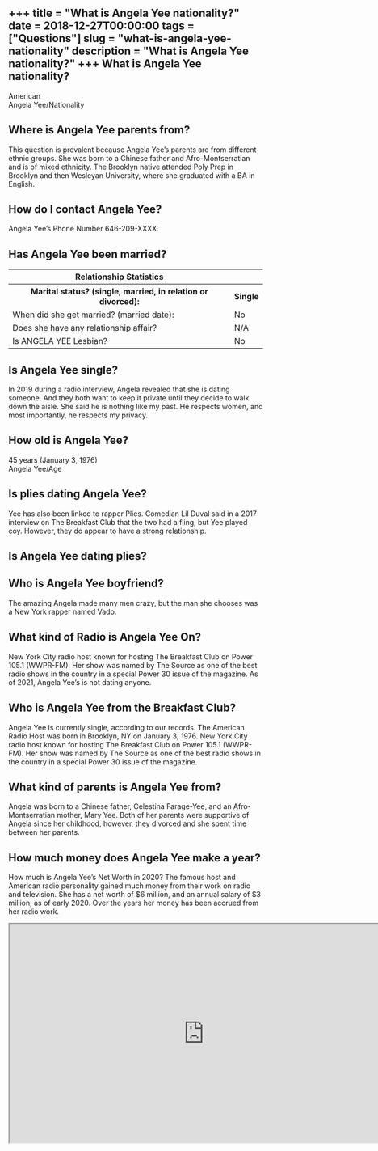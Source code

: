 +++
title = "What is Angela Yee nationality?"
date = 2018-12-27T00:00:00
tags = ["Questions"]
slug = "what-is-angela-yee-nationality"
description = "What is Angela Yee nationality?"
+++
What is Angela Yee nationality?
-------------------------------

American  
Angela Yee/Nationality

Where is Angela Yee parents from?
---------------------------------

This question is prevalent because Angela Yee’s parents are from different ethnic groups. She was born to a Chinese father and Afro-Montserratian and is of mixed ethnicity. The Brooklyn native attended Poly Prep in Brooklyn and then Wesleyan University, where she graduated with a BA in English.

How do I contact Angela Yee?
----------------------------

Angela Yee’s Phone Number 646-209-XXXX.

Has Angela Yee been married?
----------------------------

<table><tr><th>Relationship Statistics</th></tr><tr><th>Marital status? (single, married, in relation or divorced):</th><th>Single</th></tr><tr><td>When did she get married? (married date):</td><td>No</td></tr><tr><td>Does she have any relationship affair?</td><td>N/A</td></tr><tr><td>Is ANGELA YEE Lesbian?</td><td>No</td></tr></table>

Is Angela Yee single?
---------------------

In 2019 during a radio interview, Angela revealed that she is dating someone. And they both want to keep it private until they decide to walk down the aisle. She said he is nothing like my past. He respects women, and most importantly, he respects my privacy.

How old is Angela Yee?
----------------------

45 years (January 3, 1976)  
Angela Yee/Age

Is plies dating Angela Yee?
---------------------------

Yee has also been linked to rapper Plies. Comedian Lil Duval said in a 2017 interview on The Breakfast Club that the two had a fling, but Yee played coy. However, they do appear to have a strong relationship.

Is Angela Yee dating plies?
---------------------------

Who is Angela Yee boyfriend?
----------------------------

The amazing Angela made many men crazy, but the man she chooses was a New York rapper named Vado.

What kind of Radio is Angela Yee On?
------------------------------------

New York City radio host known for hosting The Breakfast Club on Power 105.1 (WWPR-FM). Her show was named by The Source as one of the best radio shows in the country in a special Power 30 issue of the magazine. As of 2021, Angela Yee’s is not dating anyone.

Who is Angela Yee from the Breakfast Club?
------------------------------------------

Angela Yee is currently single, according to our records. The American Radio Host was born in Brooklyn, NY on January 3, 1976. New York City radio host known for hosting The Breakfast Club on Power 105.1 (WWPR-FM). Her show was named by The Source as one of the best radio shows in the country in a special Power 30 issue of the magazine.

What kind of parents is Angela Yee from?
----------------------------------------

Angela was born to a Chinese father, Celestina Farage-Yee, and an Afro-Montserratian mother, Mary Yee. Both of her parents were supportive of Angela since her childhood, however, they divorced and she spent time between her parents.

How much money does Angela Yee make a year?
-------------------------------------------

How much is Angela Yee’s Net Worth in 2020? The famous host and American radio personality gained much money from their work on radio and television. She has a net worth of $6 million, and an annual salary of $3 million, as of early 2020. Over the years her money has been accrued from her radio work.

<iframe allow="accelerometer; autoplay; clipboard-write; encrypted-media; gyroscope; picture-in-picture" allowfullscreen="" class="__youtube_prefs__  epyt-is-override  no-lazyload" data-no-lazy="1" data-origheight="433" data-origwidth="770" data-skipgform_ajax_framebjll="" height="433" id="_ytid_40220" loading="lazy" src="https://www.youtube.com/embed/2bdB8CE-cy8?enablejsapi=1&autoplay=0&cc_load_policy=0&cc_lang_pref=&iv_load_policy=1&loop=0&modestbranding=0&rel=1&fs=1&playsinline=0&autohide=2&theme=dark&color=red&controls=1&" title="YouTube player" width="770"></iframe>